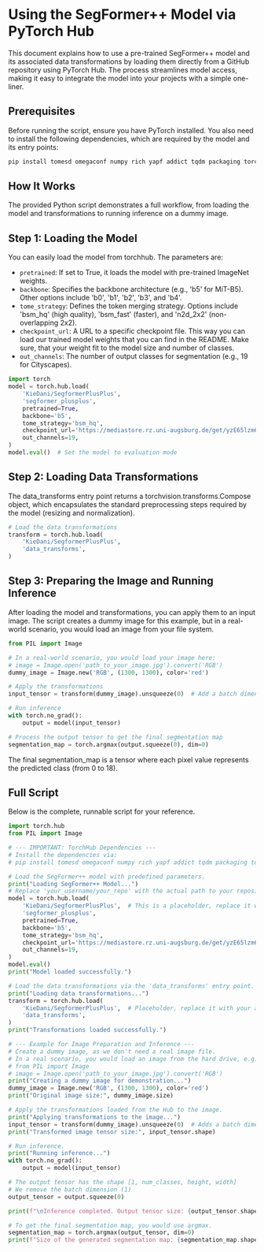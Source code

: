 # Using the SegFormer++ Model via PyTorch Hub

This document explains how to use a pre-trained SegFormer++ model and its associated data transformations by loading them directly from a GitHub repository using PyTorch Hub. The process streamlines model access, making it easy to integrate the model into your projects with a simple one-liner.

## Prerequisites

Before running the script, ensure you have PyTorch installed. You also need to install the following dependencies, which are required by the model and its entry points:

```bash
pip install tomesd omegaconf numpy rich yapf addict tqdm packaging torchvision
```
## How It Works

The provided Python script demonstrates a full workflow, from loading the model and transformations to running inference on a dummy image.

## Step 1: Loading the Model

You can easily load the model from torchhub.
The parameters are:
- `pretrained`: If set to True, it loads the model with pre-trained ImageNet weights.
- `backbone`: Specifies the backbone architecture (e.g., 'b5' for MiT-B5). Other options include 'b0', 'b1', 'b2', 'b3', and 'b4'.
- `tome_strategy`: Defines the token merging strategy. Options include 'bsm_hq' (high quality), 'bsm_fast' (faster), and 'n2d_2x2' (non-overlapping 2x2).
- `checkpoint_url`: A URL to a specific checkpoint file. This way you can load our trained model weights that you can find in the README. Make sure, that your weight fit to the model size and number of classes.
- `out_channels`: The number of output classes for segmentation (e.g., 19 for Cityscapes).

```python
import torch
model = torch.hub.load(
    'KieDani/SegformerPlusPlus',
    'segformer_plusplus',
    pretrained=True,
    backbone='b5',
    tome_strategy='bsm_hq',
    checkpoint_url='https://mediastore.rz.uni-augsburg.de/get/yzE65lzm6N/',  # URL to checkpoints, optional
    out_channels=19,
)
model.eval()  # Set the model to evaluation mode
```

## Step 2: Loading Data Transformations

The data_transforms entry point returns a torchvision.transforms.Compose object, which encapsulates the standard preprocessing steps required by the model (resizing and normalization).

```python
# Load the data transformations
transform = torch.hub.load(
    'KieDani/SegformerPlusPlus',
    'data_transforms',
)
```

## Step 3: Preparing the Image and Running Inference

After loading the model and transformations, you can apply them to an input image. The script creates a dummy image for this example, but in a real-world scenario, you would load an image from your file system.

```python
from PIL import Image

# In a real-world scenario, you would load your image here:
# image = Image.open('path_to_your_image.jpg').convert('RGB')
dummy_image = Image.new('RGB', (1300, 1300), color='red')

# Apply the transformations
input_tensor = transform(dummy_image).unsqueeze(0)  # Add a batch dimension

# Run inference
with torch.no_grad():
    output = model(input_tensor)

# Process the output tensor to get the final segmentation map
segmentation_map = torch.argmax(output.squeeze(0), dim=0)
```

The final segmentation_map is a tensor where each pixel value represents the predicted class (from 0 to 18).

## Full Script

Below is the complete, runnable script for your reference.

```python
import torch.hub
from PIL import Image

# --- IMPORTANT: TorchHub Dependencies ---
# Install the dependencies via:
# pip install tomesd omegaconf numpy rich yapf addict tqdm packaging torchvision

# Load the SegFormer++ model with predefined parameters.
print("Loading SegFormer++ Model...")
# Replace 'your_username/your_repo' with the actual path to your repository
model = torch.hub.load(
    'KieDani/SegformerPlusPlus',  # This is a placeholder, replace it with your actual GitHub path
    'segformer_plusplus',
    pretrained=True,
    backbone='b5',
    tome_strategy='bsm_hq',
    checkpoint_url='https://mediastore.rz.uni-augsburg.de/get/yzE65lzm6N/',
    out_channels=19,
)
model.eval()
print("Model loaded successfully.")

# Load the data transformations via the 'data_transforms' entry point.
print("Loading data transformations...")
transform = torch.hub.load(
    'KieDani/SegformerPlusPlus',  # Placeholder, replace it with your actual GitHub path
    'data_transforms',
)
print("Transformations loaded successfully.")

# --- Example for Image Preparation and Inference ---
# Create a dummy image, as we don't need a real image file.
# In a real scenario, you would load an image from the hard drive, e.g.
# from PIL import Image
# image = Image.open('path_to_your_image.jpg').convert('RGB')
print("Creating a dummy image for demonstration...")
dummy_image = Image.new('RGB', (1300, 1300), color='red')
print("Original image size:", dummy_image.size)

# Apply the transformations loaded from the Hub to the image.
print("Applying transformations to the image...")
input_tensor = transform(dummy_image).unsqueeze(0)  # Adds a batch dimension
print("Transformed image tensor size:", input_tensor.shape)

# Run inference.
print("Running inference...")
with torch.no_grad():
    output = model(input_tensor)

# The output tensor has the shape [1, num_classes, height, width]
# We remove the batch dimension (1)
output_tensor = output.squeeze(0)

print(f"\nInference completed. Output tensor size: {output_tensor.shape}")

# To get the final segmentation map, you would use argmax.
segmentation_map = torch.argmax(output_tensor, dim=0)
print(f"Size of the generated segmentation map: {segmentation_map.shape}")
```
